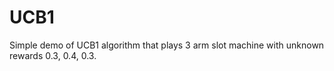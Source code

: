 # UCB1
Simple demo of UCB1 algorithm that plays 3 arm slot machine with unknown rewards 0.3, 0.4, 0.3.
